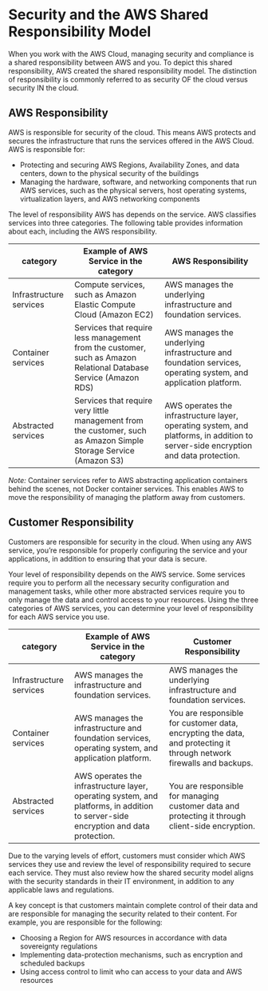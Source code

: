 # Security and the AWS Shared Responsibility Model
When you work with the AWS Cloud, managing security and compliance is a shared responsibility between AWS and you. To depict this shared responsibility, AWS created the shared responsibility model. The distinction of responsibility is commonly referred to as security OF the cloud versus security IN the cloud.

## AWS Responsibility
AWS is responsible for security of the cloud. This means AWS protects and secures the infrastructure that runs the services offered in the AWS Cloud. AWS is responsible for:

- Protecting and securing AWS Regions, Availability Zones, and data centers, down to the physical security of the buildings
- Managing the hardware, software, and networking components that run AWS services, such as the physical servers, host operating systems, virtualization layers, and AWS networking components

The level of responsibility AWS has depends on the service. AWS classifies services into three categories. The following table provides information about each, including the AWS responsibility.

| category | Example of AWS Service in the category | AWS Responsibility|
| -------- | -------------------------------------- | ----------------- |
| Infrastructure services | Compute services, such as Amazon Elastic Compute Cloud (Amazon EC2) | AWS manages the underlying infrastructure and foundation services. |
| Container services | Services that require less management from the customer, such as Amazon Relational Database Service (Amazon RDS) | AWS manages the underlying infrastructure and foundation services, operating system, and application platform. |
| Abstracted services | Services that require very little management from the customer, such as Amazon Simple Storage Service (Amazon S3) | AWS operates the infrastructure layer, operating system, and platforms, in addition to server-side encryption and data protection. |

*Note:* Container services refer to AWS abstracting application containers behind the scenes, not Docker container services. This enables AWS to move the responsibility of managing the platform away from customers.

## Customer Responsibility
Customers are responsible for security in the cloud. When using any AWS service, you’re responsible for properly configuring the service and your applications, in addition to ensuring that your data is secure.

Your level of responsibility depends on the AWS service. Some services require you to perform all the necessary security configuration and management tasks, while other more abstracted services require you to only manage the data and control access to your resources. Using the three categories of AWS services, you can determine your level of responsibility for each AWS service you use.


| category | Example of AWS Service in the category | Customer Responsibility|
| -------- | -------------------------------------- | ----------------- |
| Infrastructure services | AWS manages the infrastructure and foundation services. |  AWS manages the underlying infrastructure and foundation services. |
| Container services | AWS manages the infrastructure and foundation services, operating system, and application platform. |You are responsible for customer data, encrypting the data, and protecting it through network firewalls and backups. |
| Abstracted services | AWS operates the infrastructure layer, operating system, and platforms, in addition to server-side encryption and data protection. |You are responsible for managing customer data and protecting it through client-side encryption.|

Due to the varying levels of effort, customers must consider which AWS services they use and review the level of responsibility required to secure each service. They must also review how the shared security model aligns with the security standards in their IT environment, in addition to any applicable laws and regulations.

A key concept is that customers maintain complete control of their data and are responsible for managing the security related to their content. For example, you are responsible for the following:

- Choosing a Region for AWS resources in accordance with data sovereignty regulations
- Implementing data-protection mechanisms, such as encryption and scheduled backups
- Using access control to limit who can access to your data and AWS resources
